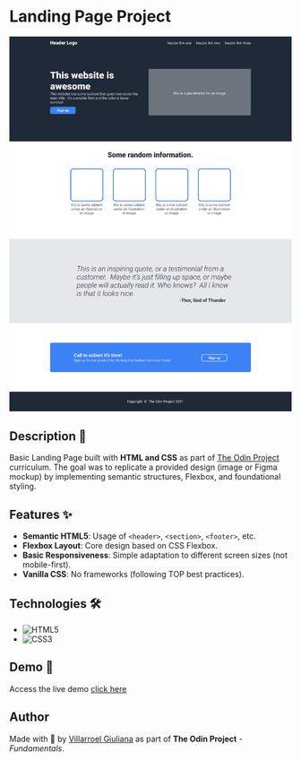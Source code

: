 # Landing Page Project

![Preview de la Landing Page](./assets/desire_outcome.png)

## Description 📄
Basic Landing Page built with **HTML and CSS** as part of [The Odin Project](https://www.theodinproject.com/) curriculum. The goal was to replicate a provided design (image or Figma mockup) by implementing semantic structures, Flexbox, and foundational styling.

## Features ✨
- **Semantic HTML5**: Usage of `<header>`, `<section>`, `<footer>`, etc.
- **Flexbox Layout**: Core design based on CSS Flexbox.
- **Basic Responsiveness**: Simple adaptation to different screen sizes (not mobile-first).
- **Vanilla CSS**: No frameworks (following TOP best practices).

## Technologies 🛠️
- ![HTML5](https://img.shields.io/badge/HTML5-E34F26?style=flat&logo=html5&logoColor=white)
- ![CSS3](https://img.shields.io/badge/CSS3-1572B6?style=flat&logo=css3&logoColor=white)
  
## Demo 🚀
Access the live demo [click here](#)

## Author
Made with 🧡 by [Villarroel Giuliana](https://github.com/nana-v1) as part of **The Odin Project** - *Fundamentals*.
